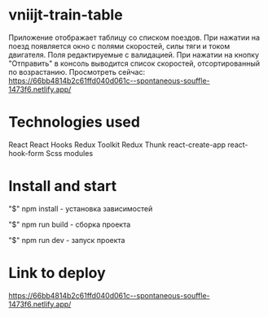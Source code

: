 # vniijt-train-table
Приложение отображает таблицу со списком поездов. При нажатии на поезд появляется окно с полями скоростей, силы тяги и током двигателя. Поля редактируемые с валидацией.
При нажатии на кнопку "Отправить" в консоль выводится список скоростей, отсортированный по возрастанию.
Просмотреть сейчас: https://66bb4814b2c61ffd040d061c--spontaneous-souffle-1473f6.netlify.app/

# Technologies used
React
React Hooks
Redux Toolkit
Redux Thunk
react-create-app
react-hook-form
Scss modules

# Install and start
"$" npm install - установка зависимостей

"$" npm run build - сборка проекта

"$" npm run dev - запуск проекта

# Link to deploy
https://66bb4814b2c61ffd040d061c--spontaneous-souffle-1473f6.netlify.app/